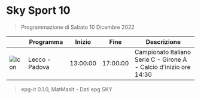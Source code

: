 # Sky Sport 10
> Programmazione di Sabato 10 Dicembre 2022

||Programma|Inizio|Fine|Descrizione|
|---|---|---|---|---|
|![Icon](https://guidatv.sky.it/uuid/9b5fc36a-9cd3-4e1a-a3df-8ba0c3f21189/cover?md5ChecksumParam=ec473d370913f47511bffe6f69eabe0f)|Lecco - Padova|13:00:00|17:00:00|Campionato Italiano Serie C - Girone A - Calcio d&#039;inizio ore 14:30



 > epg-it 0.1.0, MatMasIt - Dati epg SKY